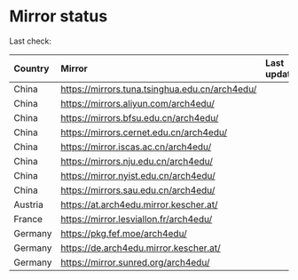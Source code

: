 <script src="./time.js"></script>
# Mirror status
Last check: <script type="text/javascript">localize(1720679242.6729162);</script>

|Country|Mirror|Last update|
|:------|:-----|:----------|
|China|https://mirrors.tuna.tsinghua.edu.cn/arch4edu/|<script type="text/javascript">localize(1720636597);</script>|
|China|https://mirrors.aliyun.com/arch4edu/|<script type="text/javascript">localize(1720636597);</script>|
|China|https://mirrors.bfsu.edu.cn/arch4edu/|<script type="text/javascript">localize(1720636597);</script>|
|China|https://mirrors.cernet.edu.cn/arch4edu/|<script type="text/javascript">localize(1720636597);</script>|
|China|https://mirror.iscas.ac.cn/arch4edu/|<script type="text/javascript">localize(1720636597);</script>|
|China|https://mirrors.nju.edu.cn/arch4edu/|<script type="text/javascript">localize(1720636597);</script>|
|China|https://mirror.nyist.edu.cn/arch4edu/|<script type="text/javascript">localize(1720636597);</script>|
|China|https://mirrors.sau.edu.cn/arch4edu/|<script type="text/javascript">localize(1720636597);</script>|
|Austria|https://at.arch4edu.mirror.kescher.at/|<script type="text/javascript">localize(1720636597);</script>|
|France|https://mirror.lesviallon.fr/arch4edu/|<script type="text/javascript">localize(1720636597);</script>|
|Germany|https://pkg.fef.moe/arch4edu/|<script type="text/javascript">localize(1720636597);</script>|
|Germany|https://de.arch4edu.mirror.kescher.at/|<script type="text/javascript">localize(1720636597);</script>|
|Germany|https://mirror.sunred.org/arch4edu/|<script type="text/javascript">localize(1720636597);</script>|

<script src="./tablefilter/tablefilter.js"></script>
<script src="./table.js"></script>